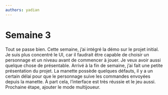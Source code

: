 ```yaml
---
authors: yadian
---
```


# Semaine 3

Tout se passe bien. Cette semaine, j’ai intégré la démo sur le projet initial. Je suis plus concentré le UI, car il faudrait être capable de choisir un personnage et un niveau avant de commencer à jouer. Je veux avoir aussi quelque chose de présentable. Arrivé à la fin de semaine, j’ai fait une petite présentation du projet. La manette possède quelques défauts, il y a un certain délai pour que le personnage suive les commandes envoyées depuis la manette. À part cela, l’interface est très réussie et le jeu aussi. Prochaine étape, ajouter le mode multijoueur.